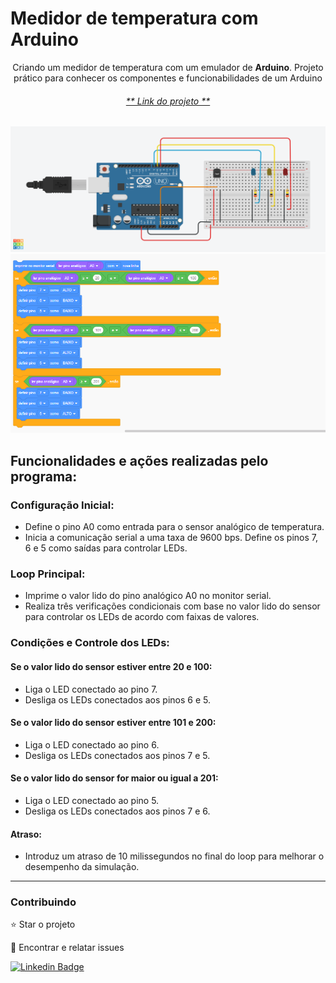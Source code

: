 # Medidor de temperatura com Arduino

<p align="center">Criando um medidor de temperatura com um emulador de <b>Arduino</b>. 
Projeto prático para conhecer os componentes e funcionabilidades de um Arduino</p>

<h6 align="center"><a href="https://www.tinkercad.com/things/l0G1PwG56Xf-ingenious-uusam-luulia/editel?sharecode=DUY0p67Eeuh4_2xX9lLbWc0INgFID1nqd-Cs9b46xoI">
** Link do projeto ** </a></h6>

<img src="./github/1_arduino.png">
<img src="./github/2_codigo.png">

<br>

## Funcionalidades e ações realizadas pelo programa:

### Configuração Inicial:

* Define o pino A0 como entrada para o sensor analógico de temperatura.
* Inicia a comunicação serial a uma taxa de 9600 bps.
Define os pinos 7, 6 e 5 como saídas para controlar LEDs.

### Loop Principal:

* Imprime o valor lido do pino analógico A0 no monitor serial.
* Realiza três verificações condicionais com base no valor lido do sensor para controlar os LEDs de acordo com faixas de valores.

### Condições e Controle dos LEDs:

#### Se o valor lido do sensor estiver entre 20 e 100:
* Liga o LED conectado ao pino 7.
* Desliga os LEDs conectados aos pinos 6 e 5.

#### Se o valor lido do sensor estiver entre 101 e 200:
* Liga o LED conectado ao pino 6.
* Desliga os LEDs conectados aos pinos 7 e 5.

#### Se o valor lido do sensor for maior ou igual a 201:
* Liga o LED conectado ao pino 5.
* Desliga os LEDs conectados aos pinos 7 e 6.

#### Atraso:
* Introduz um atraso de 10 milissegundos no final do loop para melhorar o desempenho da simulação.


<hr>
<h3>Contribuindo</h3>


⭐️ Star o projeto

🐛 Encontrar e relatar issues

[![Linkedin Badge](https://img.shields.io/badge/-JeanCarlo-blue?style=flat-square&logo=Linkedin&logoColor=white&link=https://www.linkedin.com/in/jeancarlotorre619b/)](https://www.linkedin.com/in/jeancarlotorre619b/)
